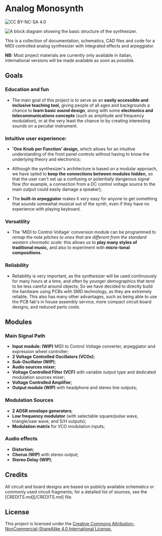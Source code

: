 # Analog Monosynth

![CC BY-NC-SA 4.0](https://img.shields.io/badge/License-CC%20BY--SA%204.0-lightgrey.svg)

<img 
	src="/Schematics/general_diagram_it.svg" 
	alt="A block diagram showing the basic structure of the synthesizer."
/>

This is a collection of documentation, schematics, CAD files and code for a
MIDI controlled analog synthesizer with integrated effects and arpeggiator.

**NB:** Most project materials are currently only available in italian, international versions
will be made available as soon as possible.

## Goals

### Education and fun

* The main goal of this project is to serve as an **easily accessible and inclusive 
teaching tool,** giving people of all ages and backgrounds a chance to **learn 
basic sound design**, along with some **electronics and telecommunications concepts** 
(such as amplitude and frequency modulation), or at the very least the chance to 
by creating interesting sounds on a peculiar instrument.

### Intuitive user experience:

* **'One Knob per Function' design,** which allows for an intuitive understanding 
of the front panel controls without having to know the underlying theory and electronics;

* Although the synthesizer's architecture is based on a modular approach, we have 
opted to __keep the connections between modules hidden,__ so that the user can't 
set up a confusing or potentially dangerous signal flow (for example, a connection 
from a DC control voltage source to the main output could easily damage a speaker);

* The **built-in arpeggiator** makes it very easy for anyone to get something 
that sounds somewhat musical out of the synth, even if they have no experience 
with playing keyboard.

### Versatility

* The 'MIDI to Control Voltage' conversion module can be programmed to _remap the
note pitches to ones that are different
from the standard western chromatic scale:_ this allows us to **play many styles 
of traditional music,** and also to experiment with **micro-tonal compositions.**

### Reliability

* Reliability is very important, as the synthesizer will be used continuously for
many hours at a time, and often by younger demographics that tend to be less careful
around objects; So we have decided to directly build the hardware using PCBs with
SMD technology, as they are extremely reliable. This also has many other advantages,
such as being able to use the PCB fab's in house assembly service, more compact
circuit board designs, and reduced parts costs.

## Modules

### Main Signal Path
* **Input module: (WIP)** MIDI to Control Voltage converter, arpeggiator 
    and expression wheel controller;
* **2 Voltage Controlled Oscillators (VCOs)**;
* **Sub-Oscillator (WIP)**;
* **Audio sources mixer**;
* **Voltage Controlled Filter (VCF)** with variable output type 
    and dedicated modulation sources mixer;
* **Voltage Controlled Amplifier**;
* **Output module (WIP)** with headphone and stereo line outputs;
### Modulation Sources
* **2 ADSR envelope generators**;
* **Low frequency modulator** (with selectable square/pulse wave,
    triangle/saw wave, and S/H outputs);
* **Modulation matrix** for VCO modulation inputs;
### Audio effects
* **Distortion**;
* **Chorus (WIP)** with stereo output;
* **Stereo Delay (WIP)**;

## Credits

All circuit and board designs are based on publicly available schematics or
commonly used circuit fragments; for a detailed list of sources, see the
[CREDITS.md][/CREDITS.md] file.

## License

This project is licensed under the [Creative Commons Attribution-NonCommercial-ShareAlike 4.0 International License.](http://creativecommons.org/licenses/by-sa/4.0/)
